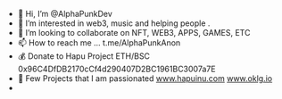 - 👋 Hi, I’m @AlphaPunkDev
- 👀 I’m interested in web3, music and helping people .
- 💞️ I’m looking to collaborate on NFT, WEB3, APPS, GAMES, ETC
- 📫 How to reach me ... t.me/AlphaPunkAnon
- 💰 Donate to Hapu Project ETH/BSC 0x96C4DfDB2170cCf4d290407D2BC1961BC3007a7E 
- 🚧 Few Projects that I am passionated  www.hapuinu.com www.oklg.io 
-  

<!---
AlphaPunkDev/AlphaPunkDev is a ✨ special ✨ repository because its `README.md` (this file) appears on your GitHub profile.
You can click the Preview link to take a look at your changes.
--->
